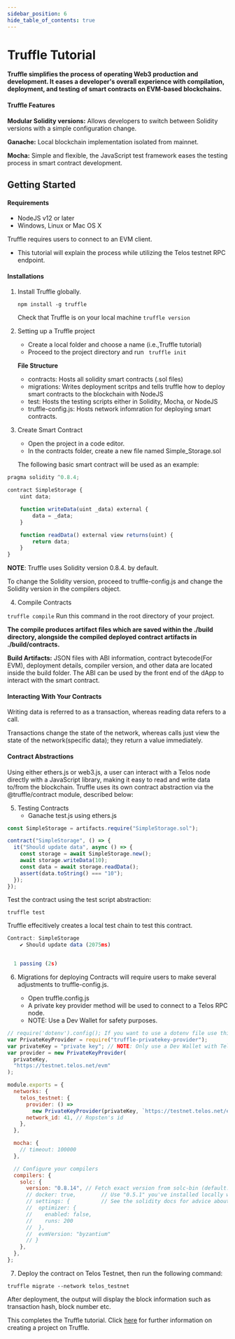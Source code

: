 ```yaml
---
sidebar_position: 6
hide_table_of_contents: true
---
```


# Truffle Tutorial

**Truffle simplifies the process of operating Web3 production and development. It eases a developer's overall experience with compilation, deployment, and testing of smart contracts on EVM-based blockchains.**

#### Truffle Features

**Modular Solidity versions:** Allows developers to switch between Solidity versions with a simple configuration change.

**Ganache:** Local blockchain implementation isolated from mainnet.

**Mocha:** Simple and flexible, the JavaScript test framework eases the testing process in smart contract development.

## Getting Started

#### Requirements

- NodeJS v12 or later
- Windows, Linux or Mac OS X

Truffle requires users to connect to an EVM client.

- This tutorial will explain the process while utilizing the Telos testnet RPC endpoint.

#### Installations

1. Install Truffle globally.

   `npm install -g truffle `

   Check that Truffle is on your local machine
   `truffle version`

2. Setting up a Truffle project

   - Create a local folder and choose a name (i.e.,Truffle tutorial)
   - Proceed to the project directory and run ` truffle init`

   **File Structure**

   - contracts: Hosts all solidity smart contracts (.sol files)
   - migrations: Writes deployment scritps and tells truffle how to deploy smart contracts to the blockchain with NodeJS
   - test: Hosts the testing scripts either in Solidity, Mocha, or NodeJS
   - truffle-config.js: Hosts network infomration for deploying smart contracts.

3. Create Smart Contract

   - Open the project in a code editor.
   - In the contracts folder, create a new file named Simple_Storage.sol

   The following basic smart contract will be used as an example:

```jsx title="/truffle_tutorial/contracts/Simple_Storage.sol"
pragma solidity ^0.8.4;

contract SimpleStorage {
    uint data;

    function writeData(uint _data) external {
        data = _data;
    }

    function readData() external view returns(uint) {
        return data;
    }
}
```

**NOTE**: Truffle uses Solidity version 0.8.4. by default.

To change the Solidity version, proceed to truffle-config.js and change the Solidity version in the compilers object.

4. Compile Contracts

`truffle compile` Run this command in the root directory of your project.

**The compile produces artifact files which are saved within the ./build directory, alongside the compiled deployed contract artifacts in ./build/contracts.**

**Build Artifacts:** JSON files with ABI information, contract bytecode(For EVM), deployment details, compiler version, and other data are located inside the build folder. The ABI can be used by the front end of the dApp to interact with the smart contract.

#### Interacting With Your Contracts

Writing data is referred to as a transaction, whereas reading data refers to a call.

Transactions change the state of the network, whereas calls just view the state of the network(specific data); they return a value immediately.

#### Contract Abstractions

Using either ethers.js or web3.js, a user can interact with a Telos node directly with a JavaScript library, making it easy to read and write data to/from the blockchain. Truffle uses its own contract abstraction via the @truffle/contract module, described below:

5. Testing Contracts
   - Ganache
     test.js using ethers.js

```jsx title="/truffle_tutorial/test/simpleStorage.js"
const SimpleStorage = artifacts.require("SimpleStorage.sol");

contract("SimpleStorage", () => {
  it("Should update data", async () => {
    const storage = await SimpleStorage.new();
    await storage.writeData(10);
    const data = await storage.readData();
    assert(data.toString() === "10");
  });
});
```

Test the contract using the test script abstraction:

`truffle test`

Truffle effecitively creates a local test chain to test this contract.

```jsx "Output:"
Contract: SimpleStorage
    ✔ Should update data (2075ms)


  1 passing (2s)

```

6. Migrations for deploying Contracts will require users to make several adjustments to truffle-config.js.

   - Open truffle.config.js
   - A private key provider method will be used to connect to a Telos RPC node.
   - NOTE: Use a Dev Wallet for safety purposes.

```jsx title="/truffle_tutorial/truffle-config.js"
// require('dotenv').config(); If you want to use a dotenv file use this plugin.
var PrivateKeyProvider = require("truffle-privatekey-provider");
var privateKey = "private key"; // NOTE: Only use a Dev Wallet with Telos testnet otherwise in production or with real value use .env file and make sure to add .env to gitignore it so its not commited into github.
var provider = new PrivateKeyProvider(
  privateKey,
  "https://testnet.telos.net/evm"
);

module.exports = {
  networks: {
    telos_testnet: {
      provider: () =>
        new PrivateKeyProvider(privateKey, `https://testnet.telos.net/evm`),
      network_id: 41, // Ropsten's id
    },
  },

  mocha: {
    // timeout: 100000
  },

  // Configure your compilers
  compilers: {
    solc: {
      version: "0.8.14", // Fetch exact version from solc-bin (default: truffle's version)
      // docker: true,        // Use "0.5.1" you've installed locally with docker (default: false)
      // settings: {          // See the solidity docs for advice about optimization and evmVersion
      //  optimizer: {
      //    enabled: false,
      //    runs: 200
      //  },
      //  evmVersion: "byzantium"
      // }
    },
  },
};
```

7. Deploy the contract on Telos Testnet, then run the following command:

`truffle migrate --network telos_testnet`

After deployment, the output will display the block information such as transaction hash, block number etc.

This completes the Truffle tutorial. Click [here](https://trufflesuite.com/docs/truffle/getting-started/creating-a-project/) for further information on creating a project on Truffle.
